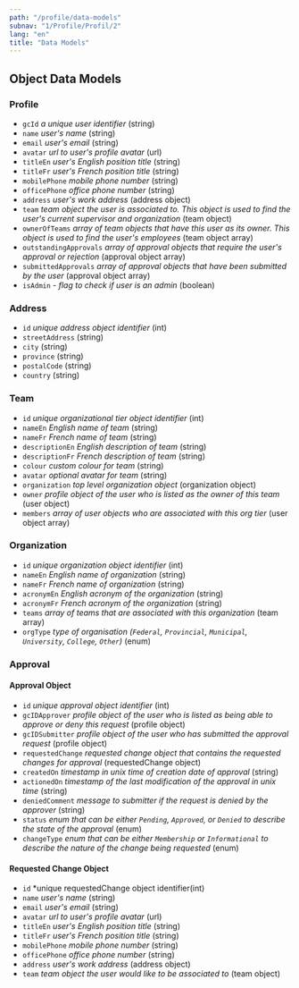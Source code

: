 ```yaml
---
path: "/profile/data-models"
subnav: "1/Profile/Profil/2"
lang: "en"
title: "Data Models"
---
```


<helmet>
<title> Profile - Data Models </title>
</helmet>

## Object Data Models

### Profile

* `gcId` *a unique user identifier* (string)
* `name` *user's name* (string)
* `email` *user's email* (string)
* `avatar` *url to user's profile avatar* (url)
* `titleEn` *user's English position title* (string)
* `titleFr` *user's French position title* (string)
* `mobilePhone` *mobile phone number* (string)
* `officePhone` *office phone number* (string)
* `address` *user's work address* (address object)
* `team` *team object the user is associated to.  This object is used to find the user's current supervisor and organization* (team object)
* `ownerOfTeams` *array of team objects that have this user as its owner. This object is used to find the user's employees* (team object array)
* `outstandingApprovals` *array of approval objects that require the user's approval or rejection* (approval object array)
* `submittedApprovals` *array of approval objects that have been submitted by the user* (approval object array)
* `isAdmin` - *flag to check if user is an admin* (boolean)

### Address

* `id` *unique address object identifier* (int)
* `streetAddress` (string)
* `city` (string)
* `province` (string)
* `postalCode` (string)
* `country` (string)

### Team

* `id` *unique organizational tier object identifier* (int)
* `nameEn` *English name of team* (string)
* `nameFr` *French name of team* (string)
* `descriptionEn` *English description of team* (string)
* `descriptionFr` *French description of team* (string)
* `colour` *custom colour for team* (string)
* `avatar` *optional avatar for team* (string)
* `organization` *top level organization object* (organization object)
* `owner` *profile object of the user who is listed as the owner of this team* (user object)
* `members` *array of user objects who are associated with this org tier* (user object array)

### Organization

* `id` *unique organization object identifier* (int)
* `nameEn` *English name of organization* (string)
* `nameFr` *French name of organization* (string)
* `acronymEn` *English acronym of the organization* (string)
* `acronymFr` *French acronym of the organization* (string)
* `teams` *array of teams that are associated with this organization* (team array)
* `orgType` *type of organisation (`Federal`, `Provincial`, `Municipal`, `University`, `College`, `Other`)* (enum)

### Approval

#### Approval Object

* `id` *unique approval object identifier* (int)
* `gcIDApprover` *profile object of the user who is listed as being able to approve or deny this request* (profile object)
* `gcIDSubmitter` *profile object of the user who has submitted the approval request* (profile object)
* `requestedChange` *requested change object that contains the requested changes for approval* (requestedChange object)
* `createdOn` *timestamp in unix time of creation date of approval* (string)
* `actionedOn` *timestamp of the last modification of the approval in unix time* (string)
* `deniedComment` *message to submitter if the request is denied by the approver* (string)
* `status` *enum that can be either `Pending`, `Approved`, or `Denied` to describe the state of the approval* (enum)
* `changeType` *enum that can be either `Membership` or `Informational` to describe the nature of the change being requested* (enum)

#### Requested Change Object

* `id` *unique requestedChange object identifier(int)
* `name` *user's name* (string)
* `email` *user's email* (string)
* `avatar` *url to user's profile avatar* (url)
* `titleEn` *user's English position title* (string)
* `titleFr` *user's French position title* (string)
* `mobilePhone` *mobile phone number* (string)
* `officePhone` *office phone number* (string)
* `address` *user's work address* (address object)
* `team` *team object the user would like to be associated to* (team object)

